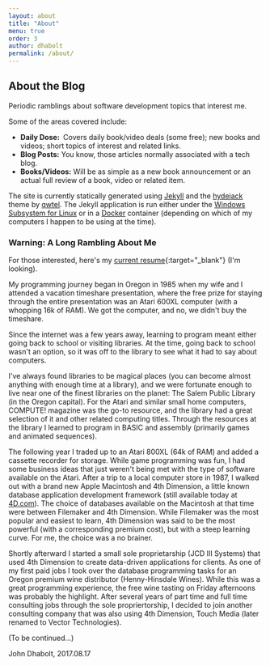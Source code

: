 ```yaml
---
layout: about
title: "About"
menu: true
order: 3
author: dhabolt
permalink: /about/
---
```

## About the Blog
Periodic ramblings about software development topics that interest me.

<p>Some of the areas covered include:</p>
<ul>
<li><strong>Daily Dose: </strong>&nbsp;Covers daily book/video deals (some free); new books and videos; short topics of interest and related links.</li>
<li><strong>Blog Posts:</strong>&nbsp;You know, those articles normally associated with a tech blog.</li>
<li><strong>Books/Videos:</strong>&nbsp;Will be as simple as a new book announcement or an actual full review of a book, video or related item.</li>
</ul>

The site is currently statically generated using [Jekyll] and the [hydejack] theme by [qwtel]. The Jekyll application is run either under the [Windows Subsystem for Linux][linux] or in a [Docker] container (depending on which of my computers I happen to be using at the time).
 
### Warning: A Long Rambling About Me
For those interested, here's my [current resume][Resume]{:target="_blank"} (I'm looking).

My programming journey began in Oregon in 1985 when my wife and I attended a vacation timeshare presentation, where the free prize for staying through the entire presentation was an Atari 600XL computer (with a whopping 16k of RAM). We got the computer, and no, we didn't buy the timeshare.

Since the internet was a few years away, learning to program meant either going back to school or visiting libraries. At the time, going back to school wasn't an option, so it was off to the library to see what it had to say about computers. 

I've always found libraries to be magical places (you can become almost anything with enough time at a library), and we were fortunate enough to live near one of the finest libraries on the planet: The Salem Public Library (in the Oregon capital). For the Atari and similar small home computers, COMPUTE! magazine was the go-to resource, and the library had a great selection of it and other related computing titles. Through the resources at the library I learned to program in BASIC and assembly (primarily games and animated sequences).

The following year I traded up to an Atari 800XL (64k of RAM) and added a cassette recorder for storage. While game programming was fun, I had some business ideas that just weren't being met with the type of software available on the Atari. After a trip to a local computer store in 1987, I walked out with a brand new Apple Macintosh and 4th Dimension, a little known database application development framework (still available today at [4D.com][4D]). The choice of databases available on the Macintosh at that time were between Filemaker and 4th Dimension. While Filemaker was the most popular and easiest to learn, 4th Dimension was said to be the most powerful (with a corresponding premium cost), but with a steep learning curve. For me, the choice was a no brainer.

Shortly afterward I started a small sole proprietarship (JCD III Systems) that used 4th Dimension to create data-driven applications for clients. As one of my first paid jobs I took over the database programming tasks for an Oregon premium wine distributor (Henny-Hinsdale Wines). While this was a great programming experience, the free wine tasting on Friday afternoons was probably the highlight. After several years of part time and full time consulting jobs through the sole propriertorship, I decided to join another consulting company that was also using 4th Dimension, Touch Media (later renamed to Vector Technologies).

(To be continued...)

John Dhabolt, 2017.08.17

[Jekyll]: http://jekyllrb.com/
[minimal]: https://mademistakes.com/work/minimal-mistakes-jekyll-theme/
[hydejack]: https://qwtel.com/hydejack/
[qwtel]: https://qwtel.com/about/
[linux]: https://msdn.microsoft.com/en-us/commandline/wsl/about
[Docker]: https://www.docker.com/
[4D]: https://4d.com
[Resume]: /assets/pdf/Resume-2017-08-18-Public.pdf
